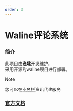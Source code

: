 ```yaml
---
order: 3
---
```


# Waline评论系统

### 简介

此项目由**逸燧**开发维护。<br>
采用开源的waline项目进行部署。<br>

> [!note]
> 您可以在[业务栏](/service/)资讯代建服务

### [官方文档](https://waline.js.org/)